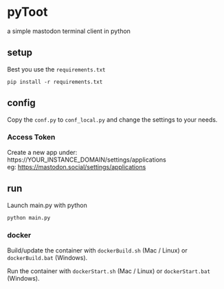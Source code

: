 # pyToot
a simple mastodon terminal client in python

## setup

Best you use the `requirements.txt`  

```shell
pip install -r requirements.txt
```

## config

Copy the `conf.py` to `conf_local.py` and change the settings to your needs.

### Access Token

Create a new app under: https://YOUR_INSTANCE_DOMAIN/settings/applications    
eg: https://mastodon.social/settings/applications  

## run

Launch main.py with python

```bash
python main.py
```

### docker

Build/update the container with `dockerBuild.sh` (Mac / Linux) or `dockerBuild.bat` (Windows).    

Run the container with `dockerStart.sh` (Mac / Linux) or `dockerStart.bat` (Windows).  
